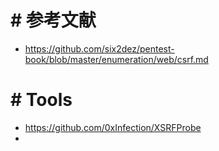 # # 参考文献
- https://github.com/six2dez/pentest-book/blob/master/enumeration/web/csrf.md

# # Tools
- https://github.com/0xInfection/XSRFProbe
- 